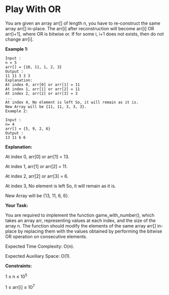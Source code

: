# Play With OR

You are given an array arr[] of length n, you have to re-construct the same array arr[] in-place. The arr[i] after reconstruction will become arr[i] OR arr[i+1], where OR is bitwise or. If for some i, i+1 does not exists, then do not change arr[i].

**Example 1:**

```
Input :
n = 5
arr[] = {10, 11, 1, 2, 3}
Output :
11 11 3 3 3
Explanation:
At index 0, arr[0] or arr[1] = 11
At index 1, arr[1] or arr[2] = 11
At index 2, arr[2] or arr[3] = 3
...
At index 4, No element is left So, it will remain as it is.
New Array will be {11, 11, 3, 3, 3}.
Example 2:

Input :
n= 4
arr[] = {5, 9, 2, 6} 
Output :
13 11 6 6
```
**Explanation:**

At index 0, arr[0] or arr[1] = 13.

At index 1, arr[1] or arr[2] = 11.

At index 2, arr[2] or arr[3] = 6.

At index 3, No element is left So, it will remain as it is.

New Array will be {13, 11, 6, 6}.

**Your Task:**

You are required to implement the function game_with_number(), which takes an array arr, representing values at each index, and the size of the array n. The function should modify the elements of the same array arr[] in-place by replacing them with the values obtained by performing the bitwise OR operation on consecutive elements.

Expected Time Complexity: O(n).

Expected Auxiliary Space: O(1).

**Constraints:**

1 ≤ n ≤ 10<sup>5</sup>

1 ≤ arr[i] ≤ 10<sup>7</sup>